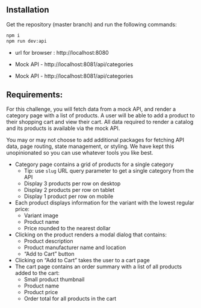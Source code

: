 ## Installation

Get the repository (master branch) and run the following commands:

```bash
npm i
npm run dev:api
```

- url for browser : http://localhost:8080

- Mock API - http://localhost:8081/api/categories

* Mock API - http://localhost:8081/api/categories

## Requirements:

For this challenge, you will fetch data from a mock API, and render a category page with a list of products. A user will be able to add a product to their shopping cart and view their cart. All data required to render a catalog and its products is available via the mock API.

You may or may not choose to add additional packages for fetching API data, page routing, state management, or styling. We have kept this unopinionated so you can use whatever tools you like best.

- Category page contains a grid of products for a single category
  - Tip: use `slug` URL query parameter to get a single category from the API
  - Display 3 products per row on desktop
  - Display 2 products per row on tablet
  - Display 1 product per row on mobile
- Each product displays information for the variant with the lowest regular price:
  - Variant image
  - Product name
  - Price rounded to the nearest dollar
- Clicking on the product renders a modal dialog that contains:
  - Product description
  - Product manufacturer name and location
  - “Add to Cart” button
- Clicking on “Add to Cart” takes the user to a cart page
- The cart page contains an order summary with a list of all products added to the cart:
  - Small product thumbnail
  - Product name
  - Product price
  - Order total for all products in the cart
